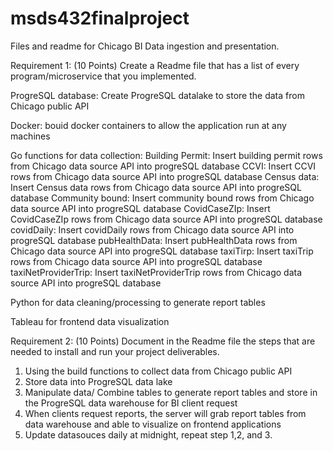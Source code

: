 # msds432finalproject
Files and readme for Chicago BI Data ingestion and presentation. 

Requirement 1: (10 Points) Create a Readme file that has a list of every program/microservice that you implemented. 

ProgreSQL database:  Create ProgreSQL datalake to store the data from Chicago public API

Docker: bouid docker containers to allow the application run at any machines

Go functions for data collection:
  Building Permit: Insert building permit rows from Chicago data source API into progreSQL database
  CCVI: Insert CCVI rows from Chicago data source API into progreSQL database
  Census data:  Insert Census data  rows from Chicago data source API into progreSQL database
  Community bound: Insert community bound rows from Chicago data source API into progreSQL database
  CovidCaseZIp: Insert CovidCaseZIp rows from Chicago data source API into progreSQL database
  covidDaily: Insert covidDaily rows from Chicago data source API into progreSQL database
  pubHealthData: Insert pubHealthData rows from Chicago data source API into progreSQL database
  taxiTirp:  Insert taxiTrip rows from Chicago data source API into progreSQL database
  taxiNetProviderTrip:  Insert taxiNetProviderTrip rows from Chicago data source API into progreSQL database

Python for data cleaning/processing to generate report tables

Tableau for frontend data visualization



Requirement 2: (10 Points) Document in the Readme file the steps that are needed to install and run your project deliverables. 

1. Using the build functions to collect data from Chicago public API
2. Store data into ProgreSQL  data lake
3. Manipulate data/ Combine tables to generate report tables and store in the ProgreSQL data warehouse for BI client request
4. When clients request reports, the server will grab report tables from data warehouse and able to visualize on frontend applications
5. Update datasouces daily at midnight, repeat step 1,2, and 3.
